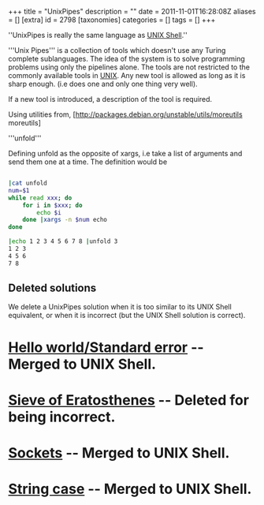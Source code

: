 +++
title = "UnixPipes"
description = ""
date = 2011-11-01T16:28:08Z
aliases = []
[extra]
id = 2798
[taxonomies]
categories = []
tags = []
+++

''UnixPipes is really the same language as [UNIX Shell](https://rosettacode.org/wiki/:Category:UNIX_Shell).''

'''Unix Pipes''' is a collection of tools which doesn't use any Turing complete sublanguages. The idea of the system is to solve programming problems using only the pipelines alone. The tools are not restricted to the commonly available tools in [UNIX](https://rosettacode.org/wiki/UNIX). Any new tool is allowed as long as it is sharp enough. (i.e does one and only one thing very well).

If a new tool is introduced, a description of the tool is required.

Using utilities from, [http://packages.debian.org/unstable/utils/moreutils moreutils]

'''unfold'''

Defining unfold as the opposite of xargs, i.e take a list of arguments and send them one at a time.
The definition would be

```bash

|cat unfold
num=$1
while read xxx; do
    for i in $xxx; do
        echo $i
    done |xargs -n $num echo
done

|echo 1 2 3 4 5 6 7 8 |unfold 3
1 2 3
4 5 6
7 8


```


## Deleted solutions
We delete a UnixPipes solution when it is too similar to its UNIX Shell equivalent, or when it is incorrect (but the UNIX Shell solution is correct).

# [Hello world/Standard error](https://rosettacode.org/wiki/Hello_world/Standard_error) -- Merged to UNIX Shell.
# [Sieve of Eratosthenes](https://rosettacode.org/wiki/Sieve_of_Eratosthenes) -- Deleted for being incorrect.
# [Sockets](https://rosettacode.org/wiki/Sockets) -- Merged to UNIX Shell.
# [String case](https://rosettacode.org/wiki/String_case) -- Merged to UNIX Shell.
